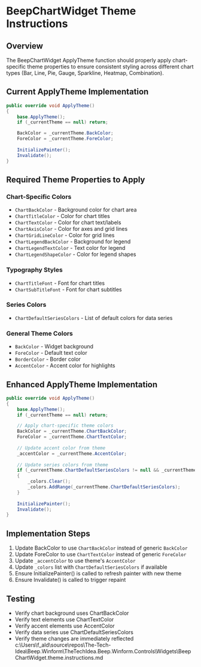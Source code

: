 # BeepChartWidget Theme Instructions

## Overview
The BeepChartWidget ApplyTheme function should properly apply chart-specific theme properties to ensure consistent styling across different chart types (Bar, Line, Pie, Gauge, Sparkline, Heatmap, Combination).

## Current ApplyTheme Implementation
```csharp
public override void ApplyTheme()
{
    base.ApplyTheme();
    if (_currentTheme == null) return;

    BackColor = _currentTheme.BackColor;
    ForeColor = _currentTheme.ForeColor;
    
    InitializePainter();
    Invalidate();
}
```

## Required Theme Properties to Apply

### Chart-Specific Colors
- `ChartBackColor` - Background color for chart area
- `ChartTitleColor` - Color for chart titles
- `ChartTextColor` - Color for chart text/labels
- `ChartAxisColor` - Color for axes and grid lines
- `ChartGridLineColor` - Color for grid lines
- `ChartLegendBackColor` - Background for legend
- `ChartLegendTextColor` - Text color for legend
- `ChartLegendShapeColor` - Color for legend shapes

### Typography Styles
- `ChartTitleFont` - Font for chart titles
- `ChartSubTitleFont` - Font for chart subtitles

### Series Colors
- `ChartDefaultSeriesColors` - List of default colors for data series

### General Theme Colors
- `BackColor` - Widget background
- `ForeColor` - Default text color
- `BorderColor` - Border color
- `AccentColor` - Accent color for highlights

## Enhanced ApplyTheme Implementation
```csharp
public override void ApplyTheme()
{
    base.ApplyTheme();
    if (_currentTheme == null) return;

    // Apply chart-specific theme colors
    BackColor = _currentTheme.ChartBackColor;
    ForeColor = _currentTheme.ChartTextColor;
    
    // Update accent color from theme
    _accentColor = _currentTheme.AccentColor;
    
    // Update series colors from theme
    if (_currentTheme.ChartDefaultSeriesColors != null && _currentTheme.ChartDefaultSeriesColors.Count > 0)
    {
        _colors.Clear();
        _colors.AddRange(_currentTheme.ChartDefaultSeriesColors);
    }
    
    InitializePainter();
    Invalidate();
}
```

## Implementation Steps
1. Update BackColor to use `ChartBackColor` instead of generic `BackColor`
2. Update ForeColor to use `ChartTextColor` instead of generic `ForeColor`
3. Update `_accentColor` to use theme's `AccentColor`
4. Update `_colors` list with `ChartDefaultSeriesColors` if available
5. Ensure InitializePainter() is called to refresh painter with new theme
6. Ensure Invalidate() is called to trigger repaint

## Testing
- Verify chart background uses ChartBackColor
- Verify text elements use ChartTextColor
- Verify accent elements use AccentColor
- Verify data series use ChartDefaultSeriesColors
- Verify theme changes are immediately reflected</content>
<parameter name="filePath">c:\Users\f_ald\source\repos\The-Tech-Idea\Beep.Winform\TheTechIdea.Beep.Winform.Controls\Widgets\BeepChartWidget.theme.instructions.md